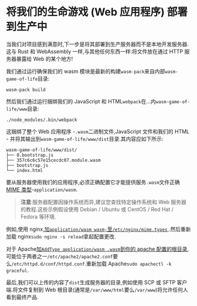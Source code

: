 # 将我们的生命游戏 (Web 应用程序) 部署到生产中

当我们对项目感到满意时,下一步是将其部署到生产服务器而不是本地开发服务器.这与 Rust 和 WebAssembly 一样,与其他任何东西一样:将文件放在通过 HTTP 服务器暴露给 Web 的某个地方!

我们通过运行确保我们的 wasm 模块是最新的构建`wasm-pack`来自内部`wasm-game-of-life`目录:

```
wasm-pack build
```

然后我们通过运行捆绑我们的 JavaScript 和 HTML`webpack`在...内`wasm-game-of-life/www`目录:

```
./node_modules/.bin/webpack
```

这捆绑了整个 Web 应用程序 -`.wasm`二进制文件,JavaScript 文件和我们的 HTML - 并将其输出到`wasm-game-of-life/www/dist`目录.其内容应如下所示:

```
wasm-game-of-life/www/dist/
├── 0.bootstrap.js
├── 357c6c6c57e15cecdc07.module.wasm
├── bootstrap.js
└── index.html
```

要从服务器使用我们的应用程序,必须正确配置它才能提供服务`.wasm`文件正确[MIME 类型][mime]-`application/wasm`.

[mime]: https://developer.mozilla.org/en-US/docs/Web/HTTP/Basics_of_HTTP/MIME_types

> **注意**:服务器配置因操作系统而异,建议您查找特定操作系统和 Web 服务器的教程.这些示例假设使用 Debian / Ubuntu 或 CentOS / Red Hat / Fedora 等环境.

例如,使用 nginx,[加`application/wasm wasm;`至`/etc/nginx/mime.types`
][nginx-mime].然后重新加载 nginx`sudo nginx -s reload`拿起配置更改.

[nginx-mime]: https://nginx.org/en/docs/http/ngx_http_core_module.html#types

对于 Apache[加`AddType application/wasm .wasm`到你的 apache 配置的根目录][apache-mime],可能位于两者之一`/etc/apache2/apache2.conf`要么`/etc/httpd.d/conf/httpd.conf`.重新加载 Apache`sudo apachectl -k graceful`.

[apache-mime]: https://httpd.apache.org/docs/2.4/mod/mod_mime.html#addtype

最后,我们可以上传的内容了`dist`生成服务器的目录,例如使用 SCP 或 SFTP 客户端.将文件复制到 Web 根目录(通常是`/var/www/html`要么`/var/www`)将允许任何人看到最终产品.
